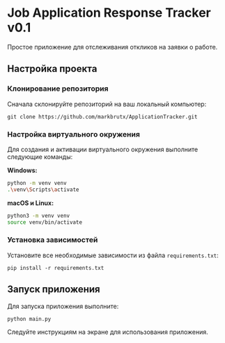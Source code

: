 # Job Application Response Tracker v0.1

Простое приложение для отслеживания откликов на заявки о работе.

## Настройка проекта

### Клонирование репозитория
Сначала склонируйте репозиторий на ваш локальный компьютер:
```
git clone https://github.com/markbrutx/ApplicationTracker.git
```

### Настройка виртуального окружения
Для создания и активации виртуального окружения выполните следующие команды:

**Windows:**
```bash
python -m venv venv
.\venv\Scripts\activate
```

**macOS и Linux:**
```bash
python3 -m venv venv
source venv/bin/activate
```

### Установка зависимостей
Установите все необходимые зависимости из файла `requirements.txt`:
```
pip install -r requirements.txt
```

## Запуск приложения

Для запуска приложения выполните:
```
python main.py
```

Следуйте инструкциям на экране для использования приложения.

